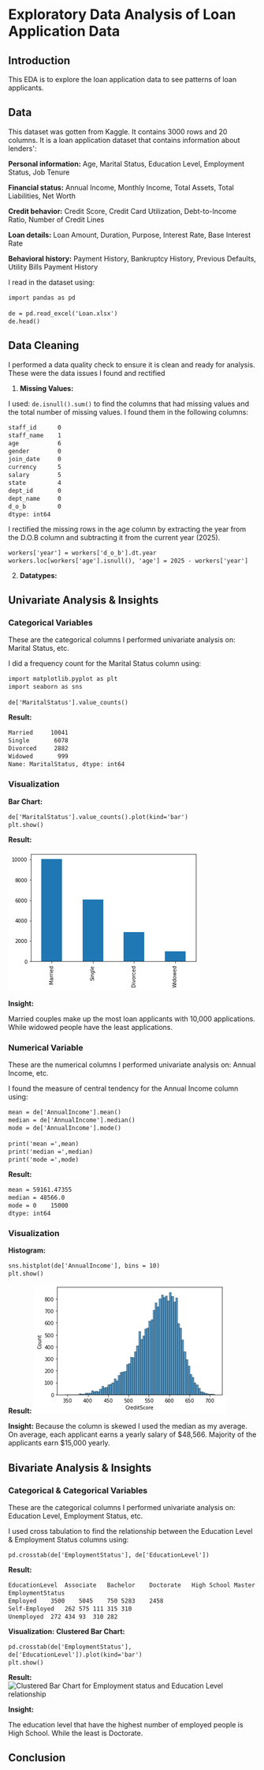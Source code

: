 # Exploratory Data Analysis of Loan Application Data
## Introduction
This EDA is to explore the loan application data to see patterns of loan applicants.

## Data
This dataset was gotten from Kaggle. It contains 3000 rows and 20 columns. It is a loan application dataset that contains information about lenders':

**Personal information:** Age, Marital Status, Education Level, Employment Status, Job Tenure

**Financial status:** Annual Income, Monthly Income, Total Assets, Total Liabilities, Net Worth

**Credit behavior:** Credit Score, Credit Card Utilization, Debt-to-Income Ratio, Number of Credit Lines

**Loan details:** Loan Amount, Duration, Purpose, Interest Rate, Base Interest Rate

**Behavioral history:** Payment History, Bankruptcy History, Previous Defaults, Utility Bills Payment History

I read in the dataset using:
```
import pandas as pd

de = pd.read_excel('Loan.xlsx')
de.head()
```

## Data Cleaning
I performed a data quality check to ensure it is clean and ready for analysis. These were the data issues I found and rectified
1. **Missing Values:**

I used: ```de.isnull().sum()``` to find the columns that had missing values and the total number of missing values. I found them in the following columns:
```
staff_id      0
staff_name    1
age           6
gender        0
join_date     0
currency      5
salary        5
state         4
dept_id       0
dept_name     0
d_o_b         0
dtype: int64
```
I rectified the missing rows in the age column by extracting the year from the D.O.B column and subtracting it from the current year (2025).
```
workers['year'] = workers['d_o_b'].dt.year
workers.loc[workers['age'].isnull(), 'age'] = 2025 - workers['year']
```

2. **Datatypes:**

## Univariate Analysis & Insights
### Categorical Variables
These are the categorical columns I performed univariate analysis on: Marital Status, etc.

I did a frequency count for the Marital Status column using:
```
import matplotlib.pyplot as plt
import seaborn as sns

de['MaritalStatus'].value_counts()
```
**Result:**
```
Married     10041
Single       6078
Divorced     2882
Widowed       999
Name: MaritalStatus, dtype: int64
```
### Visualization
**Bar Chart:**
```
de['MaritalStatus'].value_counts().plot(kind='bar')
plt.show()
```
**Result:**

![Bar Chart for Marital Status](images/bar1.png)

**Insight:**

Married couples make up the most loan applicants with 10,000 applications. While widowed people have the least applications. 

### Numerical Variable
These are the numerical columns I performed univariate analysis on: Annual Income, etc.

I found the measure of central tendency for the Annual Income column using:
```
mean = de['AnnualIncome'].mean()
median = de['AnnualIncome'].median()
mode = de['AnnualIncome'].mode()

print('mean =',mean)
print('median =',median)
print('mode =',mode)
```

**Result:**
```
mean = 59161.47355
median = 48566.0
mode = 0    15000
dtype: int64
```

### Visualization
**Histogram:**

```
sns.histplot(de['AnnualIncome'], bins = 10)
plt.show()
```
**Result:**
![Histogram for Annual Income](images/Histogram.png)

**Insight:**
Because the column is skewed I used the median as my average. On average, each applicant earns a yearly salary of $48,566. Majority of the applicants earn $15,000 yearly.

## Bivariate Analysis & Insights
### Categorical & Categorical Variables
These are the categorical columns I performed univariate analysis on: Education Level, Employment Status, etc.

I used cross tabulation to find the relationship between the Education Level & Employment Status columns using:
```
pd.crosstab(de['EmploymentStatus'], de['EducationLevel'])
```
**Result:**
```
EducationLevel	Associate	Bachelor	Doctorate	High School	Master
EmploymentStatus					
Employed	3500	5045	750	5283	2458
Self-Employed	262	575	111	315	310
Unemployed	272	434	93	310	282
```
**Visualization:**
**Clustered Bar Chart:**
```
pd.crosstab(de['EmploymentStatus'], de['EducationLevel']).plot(kind='bar')
plt.show()
```
**Result:**
![Clustered Bar Chart for Employment status and Education Level relationship]([images/clusteredbarchart.png](https://private-user-images.githubusercontent.com/121545038/457544858-f1673018-7c51-4b43-9d7a-6b23e566f555.png?jwt=eyJhbGciOiJIUzI1NiIsInR5cCI6IkpXVCJ9.eyJpc3MiOiJnaXRodWIuY29tIiwiYXVkIjoicmF3LmdpdGh1YnVzZXJjb250ZW50LmNvbSIsImtleSI6ImtleTUiLCJleHAiOjE3NTA0NzI0NzAsIm5iZiI6MTc1MDQ3MjE3MCwicGF0aCI6Ii8xMjE1NDUwMzgvNDU3NTQ0ODU4LWYxNjczMDE4LTdjNTEtNGI0My05ZDdhLTZiMjNlNTY2ZjU1NS5wbmc_WC1BbXotQWxnb3JpdGhtPUFXUzQtSE1BQy1TSEEyNTYmWC1BbXotQ3JlZGVudGlhbD1BS0lBVkNPRFlMU0E1M1BRSzRaQSUyRjIwMjUwNjIxJTJGdXMtZWFzdC0xJTJGczMlMkZhd3M0X3JlcXVlc3QmWC1BbXotRGF0ZT0yMDI1MDYyMVQwMjE2MTBaJlgtQW16LUV4cGlyZXM9MzAwJlgtQW16LVNpZ25hdHVyZT03ZTU5ZmVkNjVkZjJjMTQ1MjNlYTU3YjdjY2MyMjg1NDQ0OGJhZTAyZmE2MDU1OTRjNDFmOGE4MjQxY2M3Y2IzJlgtQW16LVNpZ25lZEhlYWRlcnM9aG9zdCJ9.PYjxKWZsiq_l-FmetIssCmRcV2XQrv3wjE2ek58_8CI))

**Insight:**

The education level that have the highest number of employed people is High School. While the least is Doctorate.

## Conclusion

